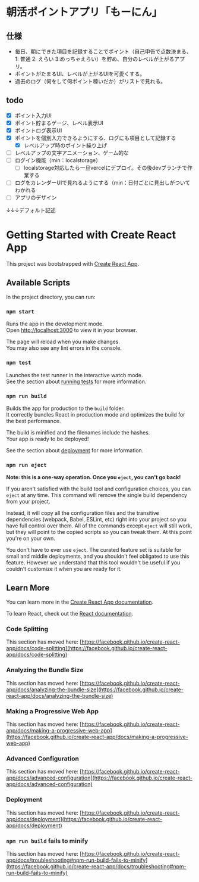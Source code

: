 # 朝活ポイントアプリ「もーにん」
## 仕様
- 毎日、朝にできた項目を記録することでポイント（自己申告で点数決まる、1: 普通 2: えらい 3:めっちゃえらい）を貯め、自分のレベルが上がるアプリ。
- ポイントがたまるUI、レベルが上がるUIを可愛くする。
- 過去のログ（何をして何ポイント稼いだか）がリストで見れる。

## todo
- [x] ポイント入力UI
- [x] ポイント貯まるゲージ、レベル表示UI
- [x] ポイントログ表示UI
- [x] ポイントを個別入力できるようにする、ログにも項目として記録する
  - [x] レベルアップ時のポイント繰り上げ
- [ ] レベルアップの文字アニメーション、ゲーム的な
- [ ] ログイン機能（min：localstorage）
  - [ ] localstorage対応したら一旦vercelにデプロイ。その後devブランチで作業する
- [ ] ログをカレンダーUIで見れるようにする（min：日付ごとに見出しがついてわかれる
- [ ] アプリのデザイン

↓↓↓デフォルト記述
# Getting Started with Create React App

This project was bootstrapped with [Create React App](https://github.com/facebook/create-react-app).

## Available Scripts

In the project directory, you can run:

### `npm start`

Runs the app in the development mode.\
Open [http://localhost:3000](http://localhost:3000) to view it in your browser.

The page will reload when you make changes.\
You may also see any lint errors in the console.

### `npm test`

Launches the test runner in the interactive watch mode.\
See the section about [running tests](https://facebook.github.io/create-react-app/docs/running-tests) for more information.

### `npm run build`

Builds the app for production to the `build` folder.\
It correctly bundles React in production mode and optimizes the build for the best performance.

The build is minified and the filenames include the hashes.\
Your app is ready to be deployed!

See the section about [deployment](https://facebook.github.io/create-react-app/docs/deployment) for more information.

### `npm run eject`

**Note: this is a one-way operation. Once you `eject`, you can't go back!**

If you aren't satisfied with the build tool and configuration choices, you can `eject` at any time. This command will remove the single build dependency from your project.

Instead, it will copy all the configuration files and the transitive dependencies (webpack, Babel, ESLint, etc) right into your project so you have full control over them. All of the commands except `eject` will still work, but they will point to the copied scripts so you can tweak them. At this point you're on your own.

You don't have to ever use `eject`. The curated feature set is suitable for small and middle deployments, and you shouldn't feel obligated to use this feature. However we understand that this tool wouldn't be useful if you couldn't customize it when you are ready for it.

## Learn More

You can learn more in the [Create React App documentation](https://facebook.github.io/create-react-app/docs/getting-started).

To learn React, check out the [React documentation](https://reactjs.org/).

### Code Splitting

This section has moved here: [https://facebook.github.io/create-react-app/docs/code-splitting](https://facebook.github.io/create-react-app/docs/code-splitting)

### Analyzing the Bundle Size

This section has moved here: [https://facebook.github.io/create-react-app/docs/analyzing-the-bundle-size](https://facebook.github.io/create-react-app/docs/analyzing-the-bundle-size)

### Making a Progressive Web App

This section has moved here: [https://facebook.github.io/create-react-app/docs/making-a-progressive-web-app](https://facebook.github.io/create-react-app/docs/making-a-progressive-web-app)

### Advanced Configuration

This section has moved here: [https://facebook.github.io/create-react-app/docs/advanced-configuration](https://facebook.github.io/create-react-app/docs/advanced-configuration)

### Deployment

This section has moved here: [https://facebook.github.io/create-react-app/docs/deployment](https://facebook.github.io/create-react-app/docs/deployment)

### `npm run build` fails to minify

This section has moved here: [https://facebook.github.io/create-react-app/docs/troubleshooting#npm-run-build-fails-to-minify](https://facebook.github.io/create-react-app/docs/troubleshooting#npm-run-build-fails-to-minify)
